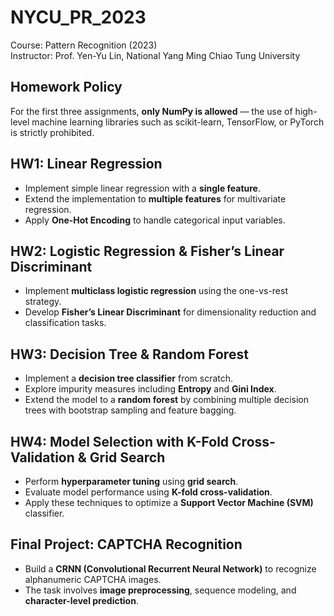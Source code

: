 # NYCU_PR_2023
Course: Pattern Recognition (2023)  
Instructor: Prof. Yen-Yu Lin, National Yang Ming Chiao Tung University

## Homework Policy
For the first three assignments, **only NumPy is allowed** — the use of high-level machine learning libraries such as scikit-learn, TensorFlow, or PyTorch is strictly prohibited.

## HW1: Linear Regression
- Implement simple linear regression with a **single feature**.
- Extend the implementation to **multiple features** for multivariate regression.
- Apply **One-Hot Encoding** to handle categorical input variables.

## HW2: Logistic Regression & Fisher’s Linear Discriminant
- Implement **multiclass logistic regression** using the one-vs-rest strategy.
- Develop **Fisher’s Linear Discriminant** for dimensionality reduction and classification tasks.

## HW3: Decision Tree & Random Forest
- Implement a **decision tree classifier** from scratch.
- Explore impurity measures including **Entropy** and **Gini Index**.
- Extend the model to a **random forest** by combining multiple decision trees with bootstrap sampling and feature bagging.

## HW4: Model Selection with K-Fold Cross-Validation & Grid Search
- Perform **hyperparameter tuning** using **grid search**.
- Evaluate model performance using **K-fold cross-validation**.
- Apply these techniques to optimize a **Support Vector Machine (SVM)** classifier.

## Final Project: CAPTCHA Recognition
- Build a **CRNN (Convolutional Recurrent Neural Network)** to recognize alphanumeric CAPTCHA images.
- The task involves **image preprocessing**, sequence modeling, and **character-level prediction**.
